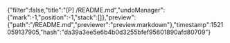 {"filter":false,"title":"[P] /README.md","undoManager":{"mark":-1,"position":-1,"stack":[]},"preview":{"path":"/README.md","previewer":"preview.markdown"},"timestamp":1521059137905,"hash":"da39a3ee5e6b4b0d3255bfef95601890afd80709"}